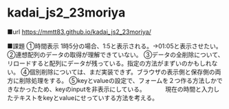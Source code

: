 # kadai_js2_23moriya

■url
https://mmtt83.github.io/kadai_js2_23moriya/

■課題
①時間表示 1時5分の場合、1:5と表示される。→01:05と表示させたい。
②連想配列のデータの取得が理解できていない。
③データの全削除について、リロードすると配列にデータが残っている。指定の方法がまずいのかもしれない。
④個別削除については、まだ実装できず。ブラウザの表示側と保存側の両方に削除処理をする。
⑤keyとvalueの設定で、フォームを２つ作る方法しかできなかったため、keyのinputを非表示にしている。
　　　現在の時間と入力したテキストをkeyとvalueにせっていする方法を考える。
